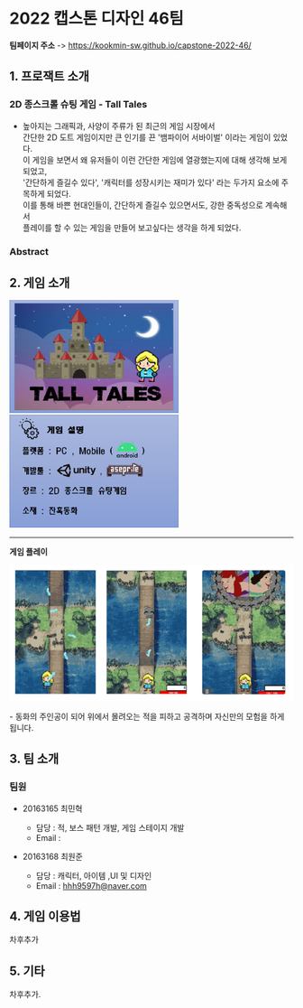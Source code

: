 

# 2022 캡스톤 디자인 46팀

**팀페이지 주소** -> https://kookmin-sw.github.io/capstone-2022-46/






## 1. 프로잭트 소개

### 2D 종스크롤 슈팅 게임 - Tall Tales
 - 높아지는 그래픽과, 사양이 주류가 된 최근의 게임 시장에서  
   간단한 2D 도트 게임이지만 큰 인기를 끈 '뱀파이어 서바이벌' 이라는 게임이 있었다.   
   이 게임을 보면서 왜 유저들이 이런 간단한 게임에 열광했는지에 대해 생각해 보게 되었고,   
   '간단하게 즐길수 있다', '캐릭터를 성장시키는 재미가 있다' 라는 두가지 요소에 주목하게 되었다.  
   이를 통해 바쁜 현대인들이, 간단하게 즐길수 있으면서도, 강한 중독성으로 계속해서  
   플레이를 할 수 있는 게임을 만들어 보고싶다는 생각을 하게 되었다.

### Abstract



## 2. 게임 소개

<p> <img src="page_img/p1.png" width="300" height="200">             <img src="page_img/p2.png" width="300" height="200" ></p>



---------------------------------------
**게임 플레이**
<p> <img src="page_img/play_scene.png">  
</p>
 - 동화의 주인공이 되어 위에서 몰려오는 적을 피하고 공격하며
   자신만의 모험을 하게 됩니다.





## 3. 팀 소개

### 팀원
* 20163165 최민혁
  + 담당  : 적, 보스 패턴 개발, 게임 스테이지 개발
  + Email : 
  
* 20163168 최원준
  + 담당  : 캐릭터, 아이템 ,UI 및 디자인
  + Email : hhh9597h@naver.com





## 4. 게임 이용법

차후추가

## 5. 기타

차후추가.
